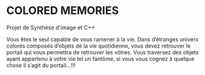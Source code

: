 # COLORED MEMORIES
Projet de Synthèse d'image et C++

Vous êtes le seul capable de vous ramener à la vie. Dans d’étranges univers colorés composés d’objets de la vie quotidienne, vous devez retrouver le portail qui vous permettra de retrouver les vôtres. Vous traversez des objets ayant appartenu à votre vie tel un fantôme, si vous vous cognez à quelque chose il s’agit du portail…!!!
